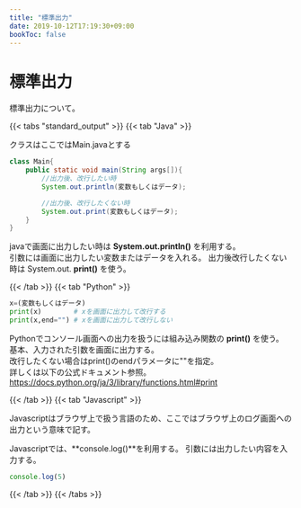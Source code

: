 ```yaml
---
title: "標準出力"
date: 2019-10-12T17:19:30+09:00
bookToc: false
---
```


# 標準出力

標準出力について。

{{< tabs "standard_output" >}}
{{< tab "Java" >}}

クラスはここではMain.javaとする

```java
class Main{
    public static void main(String args[]){
        //出力後、改行したい時
        System.out.println(変数もしくはデータ);

        //出力後、改行したくない時
        System.out.print(変数もしくはデータ);
    }
}
```

javaで画面に出力したい時は **System.out.println()** を利用する。<br>
引数には画面に出力したい変数またはデータを入れる。
出力後改行したくない時は System.out. **print()** を使う。

{{< /tab >}}
{{< tab "Python" >}}

```python
x=(変数もしくはデータ)
print(x)        # xを画面に出力して改行する
print(x,end="") # xを画面に出力して改行しない
```

Pythonでコンソール画面への出力を扱うには組み込み関数の **print()** を使う。<br>
基本、入力された引数を画面に出力する。<br>
改行したくない場合はprint()のendパラメータに""を指定。<br>
詳しくは以下の公式ドキュメント参照。<br>
https://docs.python.org/ja/3/library/functions.html#print

{{< /tab >}}
{{< tab "Javascript" >}}

Javascriptはブラウザ上で扱う言語のため、ここではブラウザ上のログ画面への出力という意味で記す。

Javascriptでは、**console.log()**を利用する。
引数には出力したい内容を入力する。

```javascript
console.log(5)
```

{{< /tab >}}
{{< /tabs >}}
